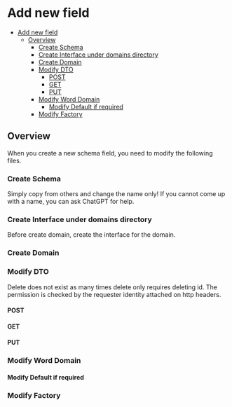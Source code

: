 # Add new field

<!-- TOC -->

- [Add new field](#add-new-field)
  - [Overview](#overview)
    - [Create Schema](#create-schema)
    - [Create Interface under domains directory](#create-interface-under-domains-directory)
    - [Create Domain](#create-domain)
    - [Modify DTO](#modify-dto)
      - [POST](#post)
      - [GET](#get)
      - [PUT](#put)
    - [Modify Word Domain](#modify-word-domain)
      - [Modify Default if required](#modify-default-if-required)
    - [Modify Factory](#modify-factory)

<!-- /TOC -->

## Overview
When you create a new schema field, you need to modify the following files.

### Create Schema

Simply copy from others and change the name only!
If you cannot come up with a name, you can ask ChatGPT for help.

### Create Interface under domains directory
Before create domain, create the interface for the domain.

### Create Domain


### Modify DTO

Delete does not exist as many times delete only requires deleting id.
The permission is checked by the requester identity attached on http headers.

#### POST

#### GET

#### PUT

### Modify Word Domain

#### Modify Default if required


### Modify Factory


